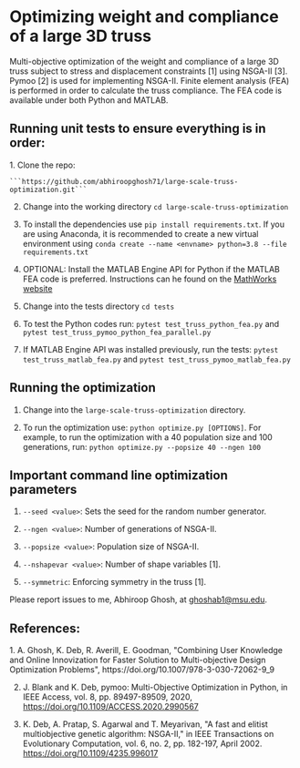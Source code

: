 # Optimizing weight and compliance of a large 3D truss
Multi-objective optimization of the weight and compliance of a large 3D truss subject to 
stress and displacement constraints [1] using NSGA-II [3]. Pymoo [2] is used for 
implementing NSGA-II. Finite element analysis (FEA) is performed in order to calculate 
the truss compliance. The FEA code is available under both Python and MATLAB.

<h2>Running unit tests to ensure everything is in order:</h4>
1. Clone the repo:

    ```https://github.com/abhiroopghosh71/large-scale-truss-optimization.git```
    
2. Change into the working directory ```cd large-scale-truss-optimization```

3. To install the dependencies use ```pip install requirements.txt```.
If you are using Anaconda, it is recommended to create a new virtual environment 
using ```conda create --name <envname> python=3.8 --file requirements.txt```

4. OPTIONAL: Install the MATLAB Engine API for Python if the MATLAB FEA code is preferred. 
Instructions can he found on the [MathWorks website](https://www.mathworks.com/help/matlab/matlab_external/install-the-matlab-engine-for-python.html)

5. Change into the tests directory ```cd tests```

6. To test the Python codes run: ```pytest test_truss_python_fea.py``` 
and ```pytest test_truss_pymoo_python_fea_parallel.py```

7. If MATLAB Engine API was installed previously, run the 
tests: ```pytest test_truss_matlab_fea.py``` 
and ```pytest test_truss_pymoo_matlab_fea.py```

<h2>Running the optimization</h4>

1. Change into the ```large-scale-truss-optimization``` directory.

2. To run the optimization use: ```python optimize.py [OPTIONS]```. 
For example, to run the optimization with a 40 population size and 100 generations, run: 
```python optimize.py --popsize 40 --ngen 100```

<h2>Important command line optimization parameters</h4>

1. ```--seed <value>```: Sets the seed for the random number generator.

2. ```--ngen <value>```: Number of generations of NSGA-II.

3. ```--popsize <value>```: Population size of NSGA-II.
4. ```--nshapevar <value>```: Number of shape variables [1].
5. ```--symmetric```: Enforcing symmetry in the truss [1].

Please report issues to me, Abhiroop Ghosh, at ghoshab1@msu.edu.

<h2>References:</h4>
1. A. Ghosh, K. Deb, R. Averill, E. Goodman, "Combining User Knowledge and Online 
Innovization for Faster Solution to Multi-objective Design Optimization Problems", 
https://doi.org/10.1007/978-3-030-72062-9_9

2. J. Blank and K. Deb, pymoo: Multi-Objective Optimization in Python, in 
IEEE Access, vol. 8, pp. 89497-89509, 2020, 
https://doi.org/10.1109/ACCESS.2020.2990567

3. K. Deb, A. Pratap, S. Agarwal and T. Meyarivan, "A fast and elitist 
multiobjective genetic algorithm: NSGA-II," in IEEE Transactions on 
Evolutionary Computation, vol. 6, no. 2, pp. 182-197, April 2002. 
https://doi.org/10.1109/4235.996017

